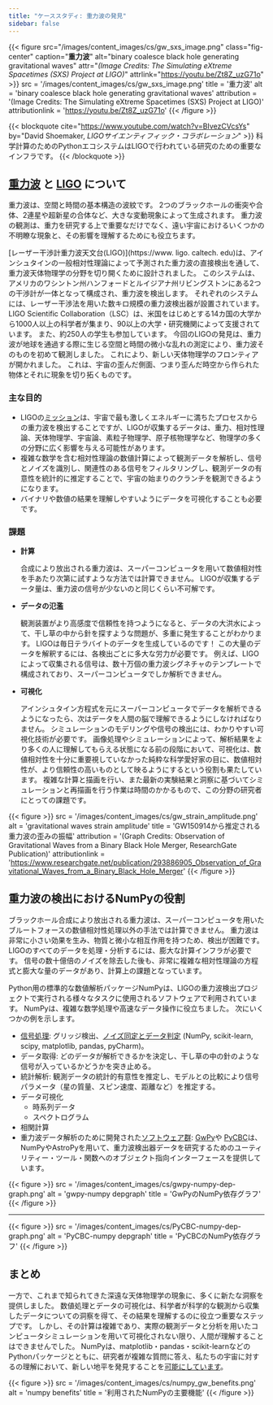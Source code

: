 ```yaml
---
title: "ケーススタディ: 重力波の発見"
sidebar: false
---
```


{{< figure src="/images/content_images/cs/gw_sxs_image.png" class="fig-center" caption="**重力波**" alt="binary coalesce black hole generating gravitational waves" attr="*(Image Credits: The Simulating eXtreme Spacetimes (SXS) Project at LIGO)*" attrlink="https://youtu.be/Zt8Z_uzG71o" >}}
src = '/images/content_images/cs/gw_sxs_image.png' title = '重力波' alt = 'binary coalesce black hole generating gravitational waves' attribution = '(Image Credits: The Simulating eXtreme Spacetimes (SXS) Project at LIGO)' attributionlink = 'https://youtu.be/Zt8Z_uzG71o'
{{< /figure >}}

{{< blockquote cite="https://www.youtube.com/watch?v=BIvezCVcsYs" by="David Shoemaker, *LIGOサイエンティフィック・コラボレーション*" >}} 科学計算のためのPythonエコシステムはLIGOで行われている研究のための重要なインフラです。
{{< /blockquote >}}

## [重力波](https://www.nationalgeographic.com/news/2017/10/what-are-gravitational-waves-ligo-astronomy-science/) と [LIGO](https://www.ligo.caltech.edu) について

重力波は、空間と時間の基本構造の波紋です。 2つのブラックホールの衝突や合体、2連星や超新星の合体など、大きな変動現象によって生成されます。 重力波の観測は、重力を研究する上で重要なだけでなく、遠い宇宙におけるいくつかの不明瞭な現象と、その影響を理解するためにも役立ちます。

\[レーザー干渉計重力波天文台(LIGO)\](https://www. ligo. caltech. edu)は、アインシュタインの一般相対性理論によって予測された重力波の直接検出を通して、重力波天体物理学の分野を切り開くために設計されました。 このシステムは、アメリカのワシントン州ハンフォードとルイジアナ州リビングストンにある2つの干渉計が一体となって構成され、重力波を検出します。 それぞれのシステムには、レーザー干渉法を用いた数キロ規模の重力波検出器が設置されています。  LIGO Scientific Collaboration（LSC）は、米国をはじめとする14カ国の大学から1000人以上の科学者が集まり、90以上の大学・研究機関によって支援されています。 また、約250人の学生も参加しています。 今回のLIGOの発見は、重力波が地球を通過する際に生じる空間と時間の微小な乱れの測定により、重力波そのものを初めて観測しました。  これにより、新しい天体物理学のフロンティアが開かれました。 これは、宇宙の歪んだ側面、つまり歪んだ時空から作られた物体とそれに現象を切り拓くものです。


### 主な目的

* LIGOの[ミッション](https://www.ligo.caltech.edu/page/what-is-ligo)は、宇宙で最も激しくエネルギーに満ちたプロセスからの重力波を検出することですが、LIGOが収集するデータは、重力、相対性理論、天体物理学、宇宙論、素粒子物理学、原子核物理学など、物理学の多くの分野に広く影響を与える可能性があります。
* 複雑な数学を含む相対性理論の数値計算によって観測データを解析し、信号とノイズを識別し、関連性のある信号をフィルタリングし、観測データの有意性を統計的に推定することで、宇宙の始まりのクランチを観測できるようになります。
* バイナリや数値の結果を理解しやすいようにデータを可視化することも必要です。



### 課題

* **計算**

    合成により放出される重力波は、スーパーコンピュータを用いて数値相対性を手あたり次第に試すような方法では計算できません。 LIGOが収集するデータ量は、重力波の信号が少ないのと同じくらい不可解です。

* **データの氾濫**

    観測装置がより高感度で信頼性を持つようになると、データの大洪水によって、干し草の中から針を探すような問題が、多重に発生することがわかります。 LIGOは毎日テラバイトのデータを生成しているのです！ この大量のデータを解釈するには、各検出ごとに多大な労力が必要です。 例えば、LIGOによって収集される信号は、数十万個の重力波シグネチャのテンプレートで構成されており、スーパーコンピュータでしか解析できません。

* **可視化**

    アインシュタイン方程式を元にスーパーコンピュータでデータを解析できるようになったら、次はデータを人間の脳で理解できるようにしなければなりません。 シミュレーションのモデリングや信号の検出には、わかりやすい可視化技術が必要です。  画像処理やシミュレーションによって、解析結果をより多くの人に理解してもらえる状態になる前の段階において、可視化は、数値相対性を十分に重要視していなかった純粋な科学愛好家の目に、数値相対性が、より信頼性の高いものとして映るようにするという役割も果たしています。 複雑な計算と描画を行い、また最新の実験結果と洞察に基づいてシミュレーションと再描画を行う作業は時間のかかるもので、この分野の研究者にとっての課題です。

{{< figure >}}
src = '/images/content_images/cs/gw_strain_amplitude.png' alt = 'gravitational waves strain amplitude' title = 'GW150914から推定される重力波の歪みの振幅' attribution = '(Graph Credits: Observation of Gravitational Waves from a Binary Black Hole Merger, ResearchGate Publication)' attributionlink = 'https://www.researchgate.net/publication/293886905_Observation_of_Gravitational_Waves_from_a_Binary_Black_Hole_Merger'
{{< /figure >}}

## 重力波の検出におけるNumPyの役割

ブラックホール合成により放出される重力波は、スーパーコンピュータを用いたブルートフォースの数値相対性処理以外の手法では計算できません。 重力波は非常に小さい効果を生み、物質と微小な相互作用を持つため、検出が困難です。 LIGOのすべてのデータを処理・分析するには、膨大な計算インフラが必要です。 信号の数十億倍のノイズを除去した後も、非常に複雑な相対性理論の方程式と膨大な量のデータがあり、計算上の課題となっています。

Python用の標準的な数値解析パッケージNumPyは、LIGOの重力波検出プロジェクトで実行される様々なタスクに使用されるソフトウェアで利用されています。 NumPyは、複雑な数学処理や高速なデータ操作に役立ちました。  次にいくつかの例を示します。

* [信号処理](https://www.uv.es/virgogroup/Denoising_ROF.html): グリッジ検出、[ノイズ同定とデータ判定](https://ep2016.europython.eu/media/conference/slides/pyhton-in-gravitational-waves-research-communities.pdf) (NumPy, scikit-learn, scipy, matplotlib, pandas, pyCharm)。
* データ取得: どのデータが解析できるかを決定し、干し草の中の針のような信号が入っているかどうかを突き止める。
* 統計解析: 観測データの統計的有意性を推定し、モデルとの比較により信号パラメータ（星の質量、スピン速度、距離など）を推定する。
* データ可視化
  - 時系列データ
  - スペクトログラム
* 相関計算
* 重力波データ解析のために開発された[ソフトウェア群](https://github.com/lscsoft): [GwPy](https://gwpy.github.io/docs/stable/overview.html)や [PyCBC](https://pycbc.org)は、NumPyやAstroPyを用いて、重力波検出器データを研究するためのユーティリティー・ツール・関数へのオブジェクト指向インターフェースを提供しています。

{{< figure >}}
src = '/images/content_images/cs/gwpy-numpy-dep-graph.png' alt = 'gwpy-numpy depgraph' title = 'GwPyのNumPy依存グラフ'
{{< /figure >}}

----

{{< figure >}}
src = '/images/content_images/cs/PyCBC-numpy-dep-graph.png' alt = 'PyCBC-numpy depgraph' title = 'PyCBCのNumPy依存グラフ'
{{< /figure >}}

## まとめ

一方で、これまで知られてきた深遠な天体物理学の現象に、多くに新たな洞察を提供しました。 数値処理とデータの可視化は、科学者が科学的な観測から収集したデータについての洞察を得て、その結果を理解するのに役立つ重要なステップです。 しかし、その計算は複雑であり、実際の観測データと分析を用いたコンピュータシミュレーションを用いて可視化されない限り、人間が理解することはできませんでした。  NumPyは、matplotlib・pandas・scikit-learnなどのPythonパッケージとともに、研究者が複雑な質問に答え、私たちの宇宙に対するの理解において、新しい地平を発見することを[可能にしています](https://www.gw-openscience.org/events/GW150914/)。

{{< figure >}}
src = '/images/content_images/cs/numpy_gw_benefits.png' alt = 'numpy benefits' title = '利用されたNumPyの主要機能'
{{< /figure >}}
